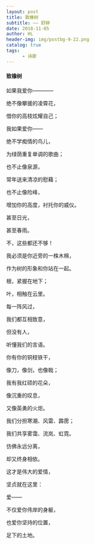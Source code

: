 ```yaml
---
layout: post
title: 致橡树
subtitle: —— 舒婷
date: 2018-11-05
author: HL
header-img: img/postbg-9-22.png
catalog: true
tags:
      - 诗歌
---
```


<h4>致橡树</h4>

如果我爱你————

绝不像攀援的凌霄花，

借你的高枝炫耀自己；

我如果爱你——

绝不学痴情的鸟儿，

为绿荫重复单调的歌曲；

也不止像泉源，

常年送来清凉的慰藉；

也不止像险峰，

增加你的高度，衬托你的威仪。

甚至日光，

甚至春雨。


不，这些都还不够！

我必须是你近旁的一株木棉，

作为树的形象和你站在一起。

根，紧握在地下；

叶，相触在云里。

每一阵风过，

我们都互相致意，

但没有人，

听懂我们的言语。

你有你的铜枝铁干，

像刀，像剑，也像戟；

我有我红硕的花朵，

像沉重的叹息，

又像英勇的火炬。


我们分担寒潮、风雷、霹雳；

我们共享雾霭、流岚、虹霓。

仿佛永远分离，

却又终身相依。

这才是伟大的爱情，

坚贞就在这里：

爱——

不仅爱你伟岸的身躯，

也爱你坚持的位置，

足下的土地。
